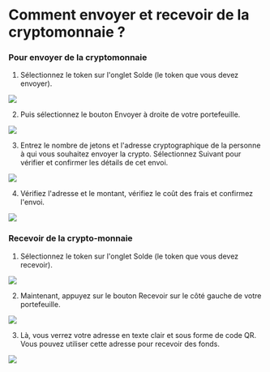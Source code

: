 # Comment envoyer et recevoir de la cryptomonnaie ?

### Pour envoyer de la cryptomonnaie

1. Sélectionnez le token sur l'onglet Solde (le token que vous devez envoyer).

![](../images/send-1.png)

2. Puis sélectionnez le bouton Envoyer à droite de votre portefeuille.

![](../images/send-2.png)

3. Entrez le nombre de jetons et l'adresse cryptographique de la personne à qui vous souhaitez envoyer la crypto. Sélectionnez Suivant pour vérifier et confirmer les détails de cet envoi.

![](../images/send-3.png)

4. Vérifiez l'adresse et le montant, vérifiez le coût des frais et confirmez l'envoi.

![](../images/send-4.png)

### Recevoir de la crypto-monnaie

1. Sélectionnez le token sur l'onglet Solde (le token que vous devez recevoir).

![](../images/receive-1.png)

2. Maintenant, appuyez sur le bouton Recevoir sur le côté gauche de votre portefeuille.

![](../images/receive-2.png)

3. Là, vous verrez votre adresse en texte clair et sous forme de code QR. Vous pouvez utiliser cette adresse pour recevoir des fonds.

![](../images/receive-3.png)



